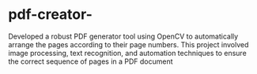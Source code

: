 # pdf-creator-
Developed a robust PDF generator tool using OpenCV to automatically arrange the pages according to their 
page numbers. This project involved image processing, text recognition, and automation techniques to ensure 
the correct sequence of pages in a PDF document
